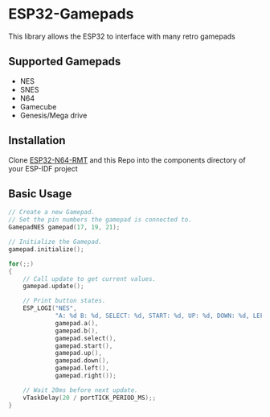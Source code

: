 # ESP32-Gamepads

This library allows the ESP32 to interface with many retro gamepads

## Supported Gamepads

- NES
- SNES
- N64
- Gamecube
- Genesis/Mega drive

## Installation

Clone [ESP32-N64-RMT](https://github.com/NicoKleinschmidt/ESP32-N64-RMT) and this Repo into the components directory of your ESP-IDF project

## Basic Usage

```cpp
// Create a new Gamepad.
// Set the pin numbers the gamepad is connected to.
GamepadNES gamepad(17, 19, 21);

// Initialize the Gamepad.
gamepad.initialize();

for(;;)
{
    // Call update to get current values.
    gamepad.update();

    // Print button states.
    ESP_LOGI("NES", 
             "A: %d B: %d, SELECT: %d, START: %d, UP: %d, DOWN: %d, LEFT: %d, RIGHT: %d", 
             gamepad.a(), 
             gamepad.b(),
             gamepad.select(),
             gamepad.start(),
             gamepad.up(),
             gamepad.down(),
             gamepad.left(),
             gamepad.right());

    // Wait 20ms before next update.
    vTaskDelay(20 / portTICK_PERIOD_MS);;
}
```